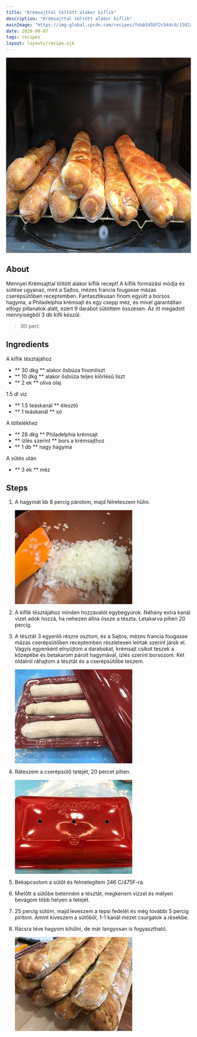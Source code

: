 ```yaml
---
title: "Krémsajttal töltött alakor kiflik"
description: "Krémsajttal töltött alakor kiflik"
mainImage: "https://img-global.cpcdn.com/recipes/fdab5450f2c544c9/1502x1064cq70/kremsajttal-toltott-alakor-kiflik-recept-foto.jpg"
date: 2020-09-07
tags: recipes
layout: layouts/recipe.njk
---
```

                        
<p align="center"><a href="https://cookpad.com/hu/receptek/13586024-kremsajttal-toltott-alakor-kiflik" rel="Recipe source page"><img width="751" height="532" src="/img/full/6acf4bf988b6b0df8ae941ce25c21970e05084c5.jpg"/></a></p>

## About
Mennyei Krémsajttal töltött alakor kiflik recept! A kiflik formázási módja és sütése ugyanaz, mint a Sajtos, mézes francia fougasse mázas cserépsütőben receptemben. Fantasztikusan finom együtt a borsos hagyma, a Philadelphia krémsajt és egy csepp méz, és mivel garantáltan elfogy pillanatok alatt, ezért 9 darabot sütöttem összesen. Az itt megadott mennyiségből 3 db kifli készül.

> 90 perc 

## Ingredients

A kiflik tésztájához
* ** 30 dkg ** alakor ősbúza finomliszt
* ** 10 dkg ** alakor ősbúza teljes kiőrlésű liszt
* ** 2 ek ** olíva olaj

1.5 dl viz
* ** 1.5 teáskanál ** élesztő
* ** 1 teáskanál ** só

A töltelékhez
* ** 28 dkg ** Philadelphia krémsajt
* ** ízlés szerint ** bors a krémsajthoz
* ** 1 db ** nagy hagyma

A sütés után
* ** 3 ek ** méz

## Steps

1. A hagymát kb 8 percig párolom, majd félreteszem hűlni.
 
    <p><img width="320" height="256" align="left" src="/img/full/b00a501b27e942ff38c209e8e07779732cad7d9c.jpg"/></p><div style="clear: both"/>

2. A kiflik tésztájához minden hozzávalót egybegyúrok. Néhány extra kanál vizet adok hozzá, ha nehezen állna össze a tészta. Letakarva pihen 20 percig.
 
    <div style="clear: both"/>

3. A tésztát 3 egyenlő részre osztom, és a Sajtos, mézes francia fougasse mázas cserépsütőben receptemben részletesen leírtak szerint járok el. Vagyis egyenként elnyújtom a darabokat, krémsajt csíkot teszek a közepébe és betakarom párolt hagymával, ízlés szerint borsozom. Két oldalról ráhajtom a tésztát és a cserépsütőbe teszem.
 
    <p><img width="320" height="256" align="left" src="/img/full/be7658200fd92f09bf5acc62e642f11180f0e153.jpg"/></p><div style="clear: both"/>

4. Ráteszem a cserépsütő tetejét, 20 percet pihen.
 
    <p><img width="320" height="256" align="left" src="/img/full/9e4c5f4d5fc86268c445f18c10d1925db4ff8638.jpg"/></p><div style="clear: both"/>

5. Bekapcsolom a sütőt és felmelegítem 246 C/475F-ra.
 
    <div style="clear: both"/>

6. Mielőtt a sütőbe betenném a tésztát, megkenem vízzel és mélyen bevágom több helyen a tetejét.
 
    <div style="clear: both"/>

7. 25 percig sütöm, majd leveszem a tepsi fedelét és még további 5 percig pirítom. Amint kiveszem a sütőből, 1-1 kanál mézet csurgatok a résekbe.
 
    <div style="clear: both"/>

8. Rácsra téve hagyom kihűlni, de már langyosan is fogyasztható.
 
    <p><img width="320" height="256" align="left" src="/img/full/a8a48aa1e1dbddbbfea939f482462d46ff4df732.jpg"/></p><div style="clear: both"/>


